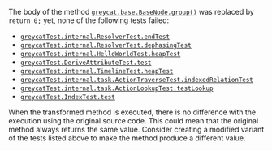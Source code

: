 The body of the method [`greycat.base.BaseNode.group()`](https://github.com/datathings/greycat/blob/5ced869407f7612517fc354b41516eb300d8a3f1/greycat/src/main/java/greycat/base/BaseNode.java#L1114) 
was  replaced by  `return 0;` 
yet,  none of the following tests failed:

*  [`greycatTest.internal.ResolverTest.endTest`](https://github.com/datathings/greycat/blob/5ced869407f7612517fc354b41516eb300d8a3f1/greycat/src/test/java/greycatTest/internal/ResolverTest.java)
*  [`greycatTest.internal.ResolverTest.dephasingTest`](https://github.com/datathings/greycat/blob/5ced869407f7612517fc354b41516eb300d8a3f1/greycat/src/test/java/greycatTest/internal/ResolverTest.java)
*  [`greycatTest.internal.HelloWorldTest.heapTest`](https://github.com/datathings/greycat/blob/5ced869407f7612517fc354b41516eb300d8a3f1/greycat/src/test/java/greycatTest/internal/HelloWorldTest.java)
*  [`greycatTest.DeriveAttributeTest.test`](https://github.com/datathings/greycat/blob/5ced869407f7612517fc354b41516eb300d8a3f1/greycat/src/test/java/greycatTest/DeriveAttributeTest.java)
*  [`greycatTest.internal.TimelineTest.heapTest`](https://github.com/datathings/greycat/blob/5ced869407f7612517fc354b41516eb300d8a3f1/greycat/src/test/java/greycatTest/internal/TimelineTest.java)
*  [`greycatTest.internal.task.ActionTraverseTest.indexedRelationTest`](https://github.com/datathings/greycat/blob/5ced869407f7612517fc354b41516eb300d8a3f1/greycat/src/test/java/greycatTest/internal/task/ActionTraverseTest.java)
*  [`greycatTest.internal.task.ActionLookupTest.testLookup`](https://github.com/datathings/greycat/blob/5ced869407f7612517fc354b41516eb300d8a3f1/greycat/src/test/java/greycatTest/internal/task/ActionLookupTest.java)
*  [`greycatTest.IndexTest.test`](https://github.com/datathings/greycat/blob/5ced869407f7612517fc354b41516eb300d8a3f1/greycat/src/test/java/greycatTest/IndexTest.java)


When the transformed method is executed, there is no difference with the execution using the original source code. This could mean that the original method always returns the same value. 
Consider creating a modified variant of the  tests listed  above to make the method produce a different value.
